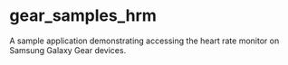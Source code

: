 gear_samples_hrm
================

A sample application demonstrating accessing the heart rate monitor on Samsung Galaxy Gear devices.
